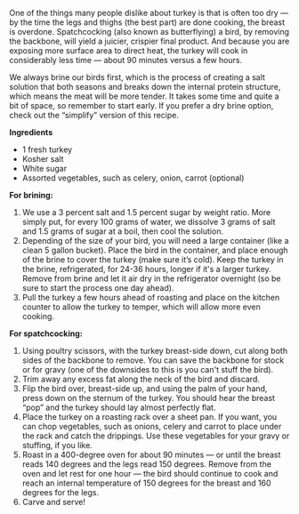 <i data-recipe="turkey1" class="fa fa-shopping-basket" aria-hidden="true"></i>

One of the things many people dislike about turkey is that is often too dry — by the time the legs and thighs (the best part) are done cooking, the breast is overdone. Spatchcocking (also known as butterflying) a bird, by removing the backbone, will yield a juicier, crispier final product. And because you are exposing more surface area to direct heat, the turkey will cook in considerably less time — about 90 minutes versus a few hours.
 
We always brine our birds first, which is the process of creating a salt solution that both seasons and breaks down the internal protein structure, which means the meat will be more tender. It takes some time and quite a bit of space, so remember to start early. If you prefer a dry brine option, check out the “simplify” version of this recipe. 

<strong>Ingredients</strong>
<ul>
  <li>1 fresh turkey
  <li>Kosher salt
  <li>White sugar
  <li>Assorted vegetables, such as celery, onion, carrot (optional)
</ul>

<strong>For brining:</strong>
<ol>
  <li>We use a 3 percent salt and 1.5 percent sugar by weight ratio. More simply put, for every 100 grams of water, we dissolve 3 grams of salt and 1.5 grams of sugar at a boil, then cool the solution.
 
  <li>Depending of the size of your bird, you will need a large container (like a clean 5 gallon bucket). Place the bird in the container, and place enough of the brine to cover the turkey (make sure it’s cold). Keep the turkey in the brine, refrigerated, for 24-36 hours, longer if it's a larger turkey. Remove from brine and let it air dry in the refrigerator overnight (so be sure to start the process one day ahead). 
 
  <li>Pull the turkey a few hours ahead of roasting and place on the kitchen counter to allow the turkey to temper, which will allow more even cooking.
</ol>

<strong>For spatchcocking:</strong>

<ol>
  <li>Using poultry scissors, with the turkey breast-side down, cut along both sides of the backbone to remove. You can save the backbone for stock or for gravy (one of the downsides to this is you can't stuff the bird). 
 
  <li>Trim away any excess fat along the neck of the bird and discard. 
 
  <li>Flip the bird over, breast-side up, and using the palm of your hand, press down on the sternum of the turkey. You should hear the breast “pop” and the turkey should lay almost perfectly flat. 
 
  <li>Place the turkey on a roasting rack over a sheet pan. If you want, you can chop vegetables, such as onions, celery and carrot to place under the rack and catch the drippings. Use these vegetables for your gravy or stuffing, if you like.
 
  <li>Roast in a 400-degree oven for about 90 minutes — or until the breast reads 140 degrees and the legs read 150 degrees. Remove from the oven and let rest for one hour — the bird should continue to cook and reach an internal temperature of 150 degrees for the breast and 160 degrees for the legs. 
 
  <li>Carve and serve!
</ol>
